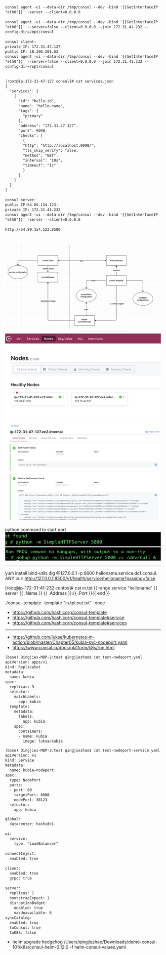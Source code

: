 ```
consul agent -ui --data-dir /tmp/consul --dev -bind '{{GetInterfaceIP "eth0"}}' -server --client=0.0.0.0

consul agent -ui --data-dir /tmp/consul --dev -bind '{{GetInterfaceIP "eth0"}}' --server=false --client=0.0.0.0 --join 172.31.41.232 --config-dir=/opt/consul

consul client:
private IP: 172.31.47.127
public IP: 18.206.201.62
consul agent -ui --data-dir /tmp/consul --dev -bind '{{GetInterfaceIP "eth0"}}' --server=false --client=0.0.0.0 --join 172.31.41.232 --config-dir=/opt/consul


[root@ip-172-31-47-127 consul]# cat services.json
{
  "services": [
    {
      "id": "hello-id",
      "name": "hello-name",
      "tags": [
        "primary"
      ],
      "address": "172.31.47.127",
      "port": 9090,
      "checks": [
        {
        "http": "http://localhost:9090/",
        "tls_skip_verify": false,
        "method": "GET",
        "interval": "10s",
        "timeout": "1s"
        }
      ]
    }
  ]
}

consul server: 
public IP:54.89.154.123:
private IP: 172.31.41.232
consul agent -ui --data-dir /tmp/consul --dev -bind '{{GetInterfaceIP "eth0"}}' -server --client=0.0.0.0

http://54.89.154.123:8500
```
![](img/1.png)
![](img/2.png)
![](img/3.png)
---
python command to start port
![](img/11.png)
![](img/22.png)

---
yum install bind-utils
dig @127.0.0.1 -p 8600 helloname.service.dc1.consul. ANY
curl http://127.0.0.1:8500/v1/health/service/helloname?passing=false



[root@ip-172-31-41-232 centos]# cat in.tpl
{{ range service "helloname" }}
server {{ .Name }} {{ .Address }}:{{ .Port }}{{ end }}

./consul-template -template "in.tpl:out.txt" -once

* https://github.com/hashicorp/consul-template
* https://github.com/hashicorp/consul-template#service
* https://github.com/hashicorp/consul-template#services

---
* https://github.com/luksa/kubernetes-in-action/blob/master/Chapter05/kubia-svc-nodeport.yaml
* https://www.consul.io/docs/platform/k8s/run.html

```
(base) Qingjies-MBP-2:test qingjiezhao$ cat test-nodeport.yaml
apiVersion: apps/v1
kind: ReplicaSet
metadata:
  name: kubia
spec:
  replicas: 3
  selector:
    matchLabels:
      app: kubia
  template:
    metadata:
      labels:
        app: kubia
    spec:
      containers:
      - name: kubia
        image: luksa/kubia

```

```
(base) Qingjies-MBP-2:test qingjiezhao$ cat test-nodeport-service.yaml
apiVersion: v1
kind: Service
metadata:
  name: kubia-nodeport
spec:
  type: NodePort
  ports:
  - port: 80
    targetPort: 8080
    nodePort: 30123
  selector:
    app: kubia

```

```
global:
  datacenter: hashidc1

ui:
  service:
    type: "LoadBalancer"

connectInject:
  enabled: true

client:
  enabled: true
  grpc: true

server:
  replicas: 1
  bootstrapExpect: 1
  disruptionBudget:
    enabled: true
    maxUnavailable: 0
syncCatalog:
  enabled: true
  toConsul: true
  toK8S: false
```

* helm upgrade hedgehog /Users/qingjiezhao/Downloads/demo-consul-101/k8s/consul-helm-0.12.0 -f helm-consul-values.yaml
